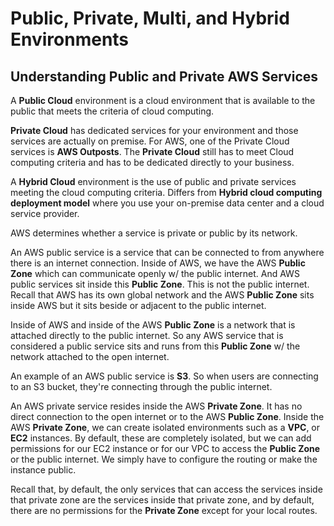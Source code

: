 # Public, Private, Multi, and Hybrid Environments

## Understanding Public and Private AWS Services

A **Public Cloud** environment is a cloud environment that is available to the public that meets the criteria of cloud computing.

**Private Cloud** has dedicated services for your environment and those services are actually on premise. For AWS, one of the Private Cloud services is **AWS Outposts**. The **Private Cloud** still has to meet Cloud computing criteria and has to be dedicated directly to your business.

A **Hybrid Cloud** environment is the use of public and private services meeting the cloud computing criteria. Differs from **Hybrid cloud computing deployment model** where you use your on-premise data center and a cloud service provider.

AWS determines whether a service is private or public by its network.

An AWS public service is a service that can be connected to from anywhere there is an internet connection. Inside of AWS, we have the AWS **Public Zone** which can communicate openly w/ the public internet. And AWS public services sit inside this **Public Zone**. This is not the public internet. Recall that AWS has its own global network and the AWS **Public Zone** sits inside AWS but it sits beside or adjacent to the public internet.

Inside of AWS and inside of the AWS **Public Zone** is a network that is attached directly to the public internet. So any AWS service that is considered a public service sits and runs from this **Public Zone** w/ the network attached to the open internet.

An example of an AWS public service is **S3**. So when users are connecting to an S3 bucket, they're connecting through the public internet.

An AWS private service resides inside the AWS **Private Zone**. It has no direct connection to the open internet or to the AWS **Public Zone**. Inside the AWS **Private Zone**, we can create isolated environments such as a **VPC**, or **EC2** instances. By default, these are completely isolated, but we can add permissions for our EC2 instance or for our VPC to access the **Public Zone** or the public internet. We simply have to configure the routing or make the instance public.

Recall that, by default, the only services that can access the services inside that private zone are the services inside that private zone, and by default, there are no permissions for the **Private Zone** except for your local routes.
